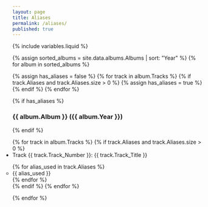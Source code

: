 ```yaml
---
layout: page
title: Aliases
permalink: /aliases/
published: true
---
```


{% include variables.liquid %}

{% assign sorted_albums = site.data.albums.Albums | sort: "Year" %}
{% for album in sorted_albums %}

  {% assign has_aliases = false %}
  {% for track in album.Tracks %}
    {% if track.Aliases and track.Aliases.size > 0 %}
      {% assign has_aliases = true %}
    {% endif %}
  {% endfor %}
  
  {% if has_aliases %}
  <ul style="list-style-type: none; padding: 0;">
    <h3> {{ album.Album }} ({{ album.Year }})</h3>
  </ul>
  {% endif %}

  <ul style="padding: 0px;">
  {% for track in album.Tracks %}
      {% if track.Aliases and track.Aliases.size > 0 %}
          <li style="margin: 0px;">
            Track {{ track.Track_Number }}: {{ track.Track_Title }}
          </li>
          <ul style="padding: 0px;">
        {% for alias_used in track.Aliases %}
          <li style="margin: 0px;">
            {{ alias_used }}
          </li>
        {% endfor %}
        </ul>
      {% endif %}
  {% endfor %}
  </ul>
  
{% endfor %}
